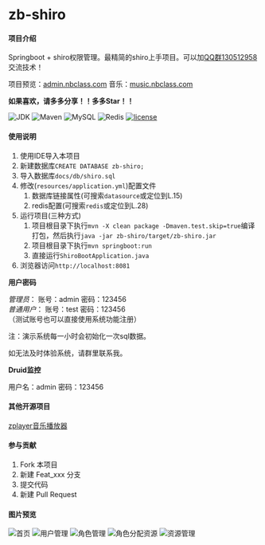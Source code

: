 # zb-shiro

#### 项目介绍
Springboot + shiro权限管理。最精简的shiro上手项目。可以加[QQ群130512958](http://shang.qq.com/wpa/qunwpa?idkey=dad3420aea2111ee98653f703f61bc504bfcd6dd85d1766a344523d7e353ad43)交流技术！

项目预览：[admin.nbclass.com](http://admin.nbclass.com)
    音乐：[music.nbclass.com](http://music.nbclass.com)

**如果喜欢，请多多分享！！多多Star！！**

![JDK](https://img.shields.io/badge/JDK-1.8-green.svg)
![Maven](https://img.shields.io/badge/Maven-3.3.9-green.svg)
![MySQL](https://img.shields.io/badge/MySQL-5.6.24-green.svg)
![Redis](https://img.shields.io/badge/Redis-3.0.503-green.svg)
[![license](https://img.shields.io/badge/license-MIT-yellow.svg)](https://gitee.com/supperzh/zb-shiro/blob/master/LICENSE)

#### 使用说明

1. 使用IDE导入本项目
2. 新建数据库`CREATE DATABASE zb-shiro;`
3. 导入数据库`docs/db/shiro.sql`
4. 修改(`resources/application.yml`)配置文件
   1. 数据库链接属性(可搜索`datasource`或定位到L.15) 
   2. redis配置(可搜索`redis`或定位到L.28)
5. 运行项目(三种方式)
   1. 项目根目录下执行`mvn -X clean package -Dmaven.test.skip=true`编译打包，然后执行`java -jar zb-shiro/target/zb-shiro.jar`
   2. 项目根目录下执行`mvn springboot:run`
   3. 直接运行`ShiroBootApplication.java`
6. 浏览器访问`http://localhost:8081`

**用户密码**

_管理员_： 账号：admin 密码：123456<br/>
_普通用户_： 账号：test 密码：123456<br/>
（测试账号也可以直接使用系统功能注册）

注：演示系统每一小时会初始化一次sql数据。

如无法及时体验系统，请群里联系我。


**Druid监控**

用户名：admin 密码：123456


#### 其他开源项目

[zplayer音乐播放器](https://gitee.com/supperzh/zplayer)

#### 参与贡献

1. Fork 本项目
2. 新建 Feat_xxx 分支
3. 提交代码
4. 新建 Pull Request

#### 图片预览

![首页](https://gitee.com/supperzh/zb-shiro/raw/master/docs/img/workdest.png?v=1.0)
![用户管理](https://gitee.com/supperzh/zb-shiro/raw/master/docs/img/userlist.png?v=1.0)
![角色管理](https://gitee.com/supperzh/zb-shiro/raw/master/docs/img/rolelist.png?v=1.0)
![角色分配资源](https://gitee.com/supperzh/zb-shiro/raw/master/docs/img/assignpermission.png?v=1.0)
![资源管理](https://gitee.com/supperzh/zb-shiro/raw/master/docs/img/permissionlist.png?v=1.0)


